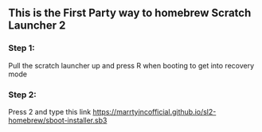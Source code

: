 ## This is the First Party way to homebrew Scratch Launcher 2
### Step 1:
Pull the scratch launcher up and press R when booting to get into recovery mode
### Step 2:
Press 2 and type this link https://marrtyincofficial.github.io/sl2-homebrew/sboot-installer.sb3
